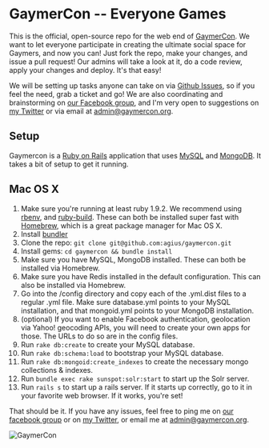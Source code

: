 GaymerCon -- Everyone Games
===========================
This is the official, open-source repo for the web end of [GaymerCon](http://www.gaymercon.org). We want to let everyone participate in creating the ultimate social space for Gaymers, and now you can! Just fork the repo, make your changes, and issue a pull request! Our admins will take a look at it, do a code review, apply your changes and deploy. It's that easy!

We will be setting up tasks anyone can take on via [Github Issues](https://github.com/agius/gaymercon/issues), so if you feel the need, grab a ticket and go! We are also coordinating and brainstorming on [our Facebook group](https://www.facebook.com/groups/gaymerconnect/), and I'm very open to suggestions on [my Twitter](http://twitter.com/agius) or via email at <admin@gaymercon.org>.

Setup
-----
Gaymercon is a [Ruby on Rails](http://guides.rubyonrails.org/) application that uses [MySQL](http://dev.mysql.com/doc/refman/5.1/en/index.html) and [MongoDB](http://www.mongodb.org/display/DOCS/Home;jsessionid=859A75B226E69E7A4D2829753253B330). It takes a bit of setup to get it running.

Mac OS X
--------
1. Make sure you're running at least ruby 1.9.2. We recommend using [rbenv](https://github.com/sstephenson/rbenv), and [ruby-build](https://github.com/sstephenson/ruby-build). These can both be installed super fast with [Homebrew](http://mxcl.github.com/homebrew/), which is a great package manager for Mac OS X.
2. Install [bundler](http://gembundler.com/)
3. Clone the repo: `git clone git@github.com:agius/gaymercon.git`
4. Install gems: `cd gaymercon && bundle install`
5. Make sure you have MySQL, MongoDB installed. These can both be installed via Homebrew.
6. Make sure you have Redis installed in the default configuration. This can also be installed via Homebrew.
7. Go into the /config directory and copy each of the .yml.dist files to a regular .yml file. Make sure database.yml points to your MySQL installation, and that mongoid.yml points to your MongoDB installation.
8. (optional) If you want to enable Facebook authentication, geolocation via Yahoo! geocoding APIs, you will need to create your own apps for those. The URLs to do so are in the config files.
9. Run `rake db:create` to create your MySQL database.
10. Run `rake db:schema:load` to bootstrap your MySQL database.
11. Run `rake db:mongoid:create_indexes` to create the necessary mongo collections & indexes.
12. Run `bundle exec rake sunspot:solr:start` to start up the Solr server.
13. Run `rails s` to start up a rails server. If it starts up correctly, go to it in your favorite web browser. If it works, you're set!

That should be it. If you have any issues, feel free to ping me on [our facebook group](https://www.facebook.com/groups/gaymerconnect/) or on [my Twitter](http://twitter.com/agius), or email me at <admin@gaymercon.org>.

![GaymerCon](http://gaymercon.org/img/gaymercon-feature-bg.png)